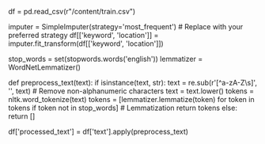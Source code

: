 
df = pd.read_csv(r"/content/train.csv")

imputer = SimpleImputer(strategy='most_frequent')  # Replace with your preferred strategy
df[['keyword', 'location']] = imputer.fit_transform(df[['keyword', 'location']])

stop_words = set(stopwords.words('english'))
lemmatizer = WordNetLemmatizer()

def preprocess_text(text):
    if isinstance(text, str):
        text = re.sub(r'[^a-zA-Z\s]', '', text)  # Remove non-alphanumeric characters
        text = text.lower()
        tokens = nltk.word_tokenize(text)
        tokens = [lemmatizer.lemmatize(token) for token in tokens if token not in stop_words]  # Lemmatization
        return tokens
    else:
        return []

df['processed_text'] = df['text'].apply(preprocess_text)
